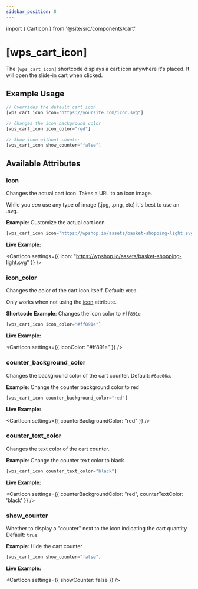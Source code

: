 ```yaml
---
sidebar_position: 8
---
```


import { CartIcon } from '@site/src/components/cart'

# [wps_cart_icon]

The `[wps_cart_icon]` shortcode displays a cart icon anywhere it's placed. It will open the slide-in cart when clicked.

## Example Usage

```js
// Overrides the default cart icon
[wps_cart_icon icon="https://yoursite.com/icon.svg"]

// Changes the icon background color
[wps_cart_icon icon_color="red"]

// Show icon without counter
[wps_cart_icon show_counter="false"]
```

## Available Attributes

### icon

Changes the actual cart icon. Takes a URL to an icon image.

While you _can_ use any type of image (.jpg, .png, etc) it's best to use an .svg.

**Example**: Customize the actual cart icon

```js
[wps_cart_icon icon="https://wpshop.io/assets/basket-shopping-light.svg"]
```

<p className="live-example-heading cart-icon-custom"><strong>Live Example:</strong></p>

<CartIcon settings={{ icon: "https://wpshop.io/assets/basket-shopping-light.svg" }} />

### icon_color

Changes the color of the cart icon itself. Default: `#000`.

Only works when not using the [icon](#icon) attribute.

**Shortcode Example**: Changes the icon color to `#ff891e`

```js
[wps_cart_icon icon_color="#ff891e"]
```

<p className="live-example-heading"><strong>Live Example:</strong></p>

<CartIcon settings={{ iconColor: "#ff891e" }} />

### counter_background_color

Changes the background color of the cart counter. Default: `#6ae06a`.

**Example**: Change the counter background color to red

```js
[wps_cart_icon counter_background_color="red"]
```

<p className="live-example-heading live-example-heading-default-cart"><strong>Live Example:</strong></p>

<CartIcon settings={{ counterBackgroundColor: "red" }} />

### counter_text_color

Changes the text color of the cart counter.

**Example**: Change the counter text color to black

```js
[wps_cart_icon counter_text_color="black"]
```

<p className="live-example-heading live-example-heading-default-cart"><strong>Live Example:</strong></p>

<CartIcon settings={{ counterBackgroundColor: "red", counterTextColor: 'black' }} />

### show_counter

Whether to display a "counter" next to the icon indicating the cart quantity. Default: `true`.

**Example**: Hide the cart counter

```js
[wps_cart_icon show_counter="false"]
```

<p className="live-example-heading live-example-heading-default-cart"><strong>Live Example:</strong></p>

<CartIcon settings={{ showCounter: false }} />
